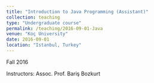 ```yaml
---
title: "Introduction to Java Programming (Assistant)"
collection: teaching
type: "Undergraduate course"
permalink: /teaching/2016-09-01-Java
venue: "Koç University"
date: 2016-09-01
location: "Istanbul, Turkey"
---
```


Fall 2016

Instructors: Assoc. Prof. Bariş Bozkurt
